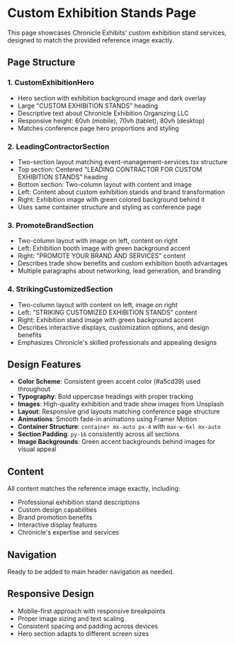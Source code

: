 # Custom Exhibition Stands Page

This page showcases Chronicle Exhibits' custom exhibition stand services, designed to match the provided reference image exactly.

## Page Structure

### 1. CustomExhibitionHero
- Hero section with exhibition background image and dark overlay
- Large "CUSTOM EXHIBITION STANDS" heading
- Descriptive text about Chronicle Exhibition Organizing LLC
- Responsive height: 60vh (mobile), 70vh (tablet), 80vh (desktop)
- Matches conference page hero proportions and styling

### 2. LeadingContractorSection
- Two-section layout matching event-management-services.tsx structure
- Top section: Centered "LEADING CONTRACTOR FOR CUSTOM EXHIBITION STANDS" heading
- Bottom section: Two-column layout with content and image
- Left: Content about custom exhibition stands and brand transformation
- Right: Exhibition image with green colored background behind it
- Uses same container structure and styling as conference page

### 3. PromoteBrandSection
- Two-column layout with image on left, content on right
- Left: Exhibition booth image with green background accent
- Right: "PROMOTE YOUR BRAND AND SERVICES" content
- Describes trade show benefits and custom exhibition booth advantages
- Multiple paragraphs about networking, lead generation, and branding

### 4. StrikingCustomizedSection
- Two-column layout with content on left, image on right
- Left: "STRIKING CUSTOMIZED EXHIBITION STANDS" content
- Right: Exhibition stand image with green background accent
- Describes interactive displays, customization options, and design benefits
- Emphasizes Chronicle's skilled professionals and appealing designs

## Design Features

- **Color Scheme**: Consistent green accent color (#a5cd39) used throughout
- **Typography**: Bold uppercase headings with proper tracking
- **Images**: High-quality exhibition and trade show images from Unsplash
- **Layout**: Responsive grid layouts matching conference page structure
- **Animations**: Smooth fade-in animations using Framer Motion
- **Container Structure**: `container mx-auto px-4` with `max-w-6xl mx-auto`
- **Section Padding**: `py-16` consistently across all sections
- **Image Backgrounds**: Green accent backgrounds behind images for visual appeal

## Content

All content matches the reference image exactly, including:
- Professional exhibition stand descriptions
- Custom design capabilities
- Brand promotion benefits
- Interactive display features
- Chronicle's expertise and services

## Navigation

Ready to be added to main header navigation as needed.

## Responsive Design

- Mobile-first approach with responsive breakpoints
- Proper image sizing and text scaling
- Consistent spacing and padding across devices
- Hero section adapts to different screen sizes
